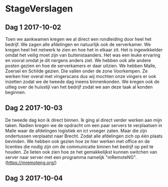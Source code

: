 # StageVerslagen

## Dag 1  2017-10-02
Toen we aankwamen kregen we al direct een rondleiding door heel het bedrijf. We zagen alle afdelingen en natuurlijk ook de serverkamer. We kregen heel het netwerk te zien en hoe het in elkaar zit. Het is ingewikkelder omdat het veilig moet zijn van buitenstaanders. Het was een leuke ervaring en vooral omdat je dit nergens anders ziet. We hebben ook alle andere posten gezien en hoe de serverkamers er daar uitzien. We hebben Malle, Zoersel en Schilde gezien. Die vallen onder de zone Voorkempen. Ze werken hier overal met vingerscans dus wij mochten onze vingers er ook inzetten zodat we de tweede dag ineens binnenkonden. We kregen ook de uitleg over de huisstijl van het bedrijf zodat we aan deze taak al konden beginnen.

## Dag 2  2017-10-03
De tweede dag kon ik direct binnen. Ik ging al direct verder werken aan mijn taken. Nadien kregen we de opdracht om een paar servers te verplaatsen in Malle waar de afdelingen logistiek en ict vroeger zaten. Maar die zijn ondertussen verplaatst naar Brecht. Zodat alle afdelingen zich op één plaats bevinden. We hebben ook gezien hoe ze hier werken met office en de licenties die nodig zijn om de communicatie binnen het bedrijf op peil te houden. Ze lieten ook zien hoe ze het gemakkelijkst kunnen switchen van server naar server met een programma namelijk "mRemoteNG". (https://mremoteng.org/)
## Dag 3  2017-10-04
##
